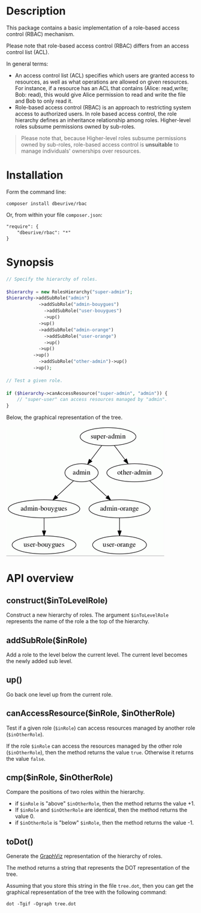 # Description

This package contains a basic implementation of a role-based access control (RBAC) mechanism.

Please note that role-based access control (RBAC) differs from an access control list (ACL).

In general terms:

* An access control list (ACL) specifies which users are granted access to resources, as well as what operations are allowed on given resources.
  For instance, if a resource has an ACL that contains (Alice: read,write; Bob: read), this would give Alice permission to read and write the file and Bob to only read it.
* Role-based access control (RBAC) is an approach to restricting system access to authorized users.
  In role based access control, the role hierarchy defines an inheritance relationship among roles.
  Higher-level roles subsume permissions owned by sub-roles.

> Please note that, because Higher-level roles subsume permissions owned by sub-roles, role-based access control is **unsuitable** to manage individuals'
> ownerships over resources.

# Installation

Form the command line:

    composer install dbeurive/rbac
    
Or, from within your file `composer.json`:

    "require": {
        "dbeurive/rbac": "*"
    }

# Synopsis

```php
// Specify the hierarchy of roles.

$hierarchy = new RolesHierarchy("super-admin");
$hierarchy->addSubRole("admin")
            ->addSubRole("admin-bouygues")
              ->addSubRole("user-bouygues")
              ->up()
            ->up()
            ->addSubRole("admin-orange")
              ->addSubRole("user-orange")
              ->up()
            ->up()
          ->up()
            ->addSubRole("other-admin")->up()
          ->up();

// Test a given role.

if ($hierarchy->canAccessResource("super-admin", "admin")) {
    // "super-user" can access resources managed by "admin".
}
```

Below, the graphical representation of the tree.

![Example](https://github.com/dbeurive/rbac/blob/master/doc/example.gif)

# API overview

## construct($inToLevelRole)

Construct a new hierarchy of roles. The argument `$inToLevelRole` represents the name of the
role a the top of the hierarchy.

## addSubRole($inRole)

Add a role to the level below the current level. The current level becomes the newly added sub level.

## up()

Go back one level up from the current role.

## canAccessResource($inRole, $inOtherRole)

Test if a given role (`$inRole`) can access resources managed by another role (`$inOtherRole`).

If the role `$inRole` can access the resources managed by the other role (`$inOtherRole`), then the method
returns the value `true`. Otherwise it returns the value `false`.

## cmp($inRole, $inOtherRole)

Compare the positions of two roles within the hierarchy.

* if `$inRole` is "above" `$inOtherRole`, then the method returns the value +1.
* If `$inRole` and `$inOtherRole` are identical, then the method returns the value 0.
* if `$inOtherRole` is "below" `$inRole`, then the method returns the value -1.

## toDot()

Generate the [GraphViz](http://www.graphviz.org) representation of the hierarchy of roles.

The method returns a string that represents the DOT representation of the tree.

Assuming that you store this string in the file `tree.dot`, then you can get the graphical
representation of the tree with the following command:

    dot -Tgif -Ograph tree.dot

